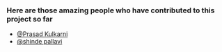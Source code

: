 ### Here are those amazing people who have contributed to this project so far

 - [@Prasad Kulkarni](https://github.com/Prasad2001sk)
 - [@shinde pallavi](https://github.com/shindepallavi1809)
